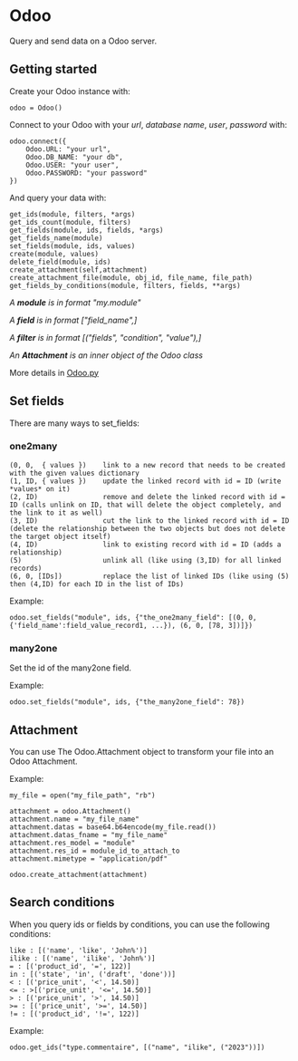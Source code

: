 # Odoo

Query and send data on a Odoo server.

## Getting started

Create your Odoo instance with:

    odoo = Odoo()

Connect to your Odoo with your *url*, *database name*, *user*, *password* with:

    odoo.connect({ 
        Odoo.URL: "your url", 
        Odoo.DB_NAME: "your db", 
        Odoo.USER: "your user", 
        Odoo.PASSWORD: "your password" 
    })

And query your data with:

    get_ids(module, filters, *args)
    get_ids_count(module, filters)
    get_fields(module, ids, fields, *args)
    get_fields_name(module)
    set_fields(module, ids, values)
    create(module, values)
    delete_field(module, ids)
    create_attachment(self,attachment)
    create_attachment_file(module, obj_id, file_name, file_path)
    get_fields_by_conditions(module, filters, fields, **args)

 _A **module** is in format "my.module"_

_A **field** is in format ["field_name",]_

_A **filter** is in format [("fields", "condition", "value"),]_

 _An **Attachment** is an inner object of the Odoo class_

More details in [Odoo.py](Odoo.py)

## Set fields

There are many ways to set_fields:

### one2many

    (0, 0,  { values })    link to a new record that needs to be created with the given values dictionary
    (1, ID, { values })    update the linked record with id = ID (write *values* on it)
    (2, ID)                remove and delete the linked record with id = ID (calls unlink on ID, that will delete the object completely, and the link to it as well)
    (3, ID)                cut the link to the linked record with id = ID (delete the relationship between the two objects but does not delete the target object itself)
    (4, ID)                link to existing record with id = ID (adds a relationship)
    (5)                    unlink all (like using (3,ID) for all linked records)
    (6, 0, [IDs])          replace the list of linked IDs (like using (5) then (4,ID) for each ID in the list of IDs)

Example:

    odoo.set_fields("module", ids, {"the_one2many_field": [(0, 0, {'field_name':field_value_record1, ...}), (6, 0, [78, 3])]})

### many2one

Set the id of the many2one field.

Example:

    odoo.set_fields("module", ids, {"the_many2one_field": 78})

## Attachment

You can use The Odoo.Attachment object to transform your file into an Odoo Attachment.

Example:
    
    my_file = open("my_file_path", "rb")

    attachment = odoo.Attachment()
    attachment.name = "my_file_name"
    attachment.datas = base64.b64encode(my_file.read())
    attachment.datas_fname = "my_file_name"
    attachment.res_model = "module"
    attachment.res_id = module_id_to_attach_to
    attachment.mimetype = "application/pdf"

    odoo.create_attachment(attachment)

## Search conditions

When you query ids or fields by conditions, you can use the following conditions:

    like : [('name', 'like', 'John%')]
    ilike : [('name', 'ilike', 'John%')]
    = : [('product_id', '=', 122)]
    in : [('state', 'in', ('draft', 'done'))]
    < : [('price_unit', '<', 14.50)]
    <= : >[('price_unit', '<=', 14.50)]
    > : [('price_unit', '>', 14.50)]
    >= : [('price_unit', '>=', 14.50)]
    != : [('product_id', '!=', 122)]

Example:

    odoo.get_ids("type.commentaire", [("name", "ilike", ("2023"))])
